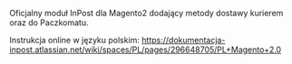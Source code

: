 Oficjalny moduł InPost dla Magento2 dodający metody dostawy kurierem oraz do Paczkomatu.

Instrukcja online w języku polskim:
https://dokumentacja-inpost.atlassian.net/wiki/spaces/PL/pages/296648705/PL+Magento+2.0

